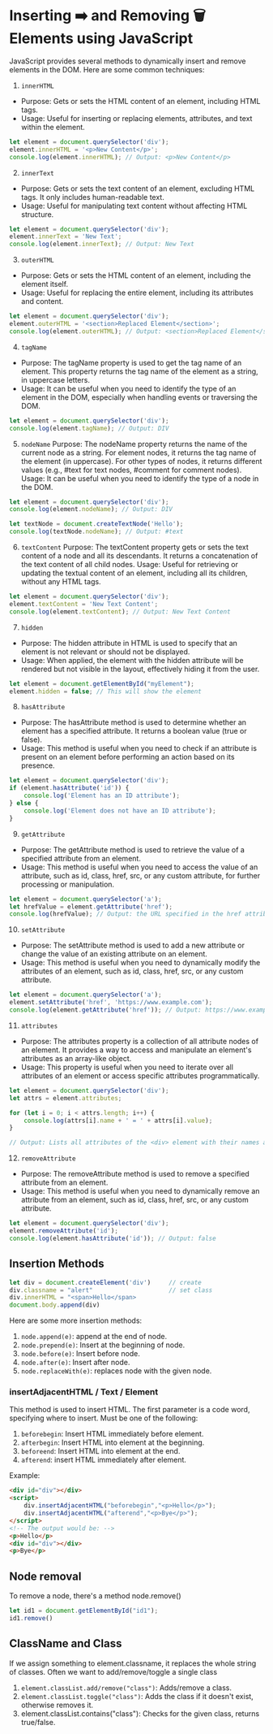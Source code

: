 # Inserting ➡️ and Removing 🗑️ Elements using JavaScript
JavaScript provides several methods to dynamically insert and remove elements in the DOM. Here are some common techniques:

1. `innerHTML`
- Purpose: Gets or sets the HTML content of an element, including HTML tags.
- Usage: Useful for inserting or replacing elements, attributes, and text within the element.
```js
let element = document.querySelector('div');
element.innerHTML = '<p>New Content</p>';
console.log(element.innerHTML); // Output: <p>New Content</p>
```

2. `innerText`
- Purpose: Gets or sets the text content of an element, excluding HTML tags. It only includes human-readable text.
- Usage: Useful for manipulating text content without affecting HTML structure.
```js
let element = document.querySelector('div');
element.innerText = 'New Text';
console.log(element.innerText); // Output: New Text
```


3. `outerHTML`
- Purpose: Gets or sets the HTML content of an element, including the element itself.
- Usage: Useful for replacing the entire element, including its attributes and content.
```js
let element = document.querySelector('div');
element.outerHTML = '<section>Replaced Element</section>';
console.log(element.outerHTML); // Output: <section>Replaced Element</section>
```

4. `tagName`
- Purpose: The tagName property is used to get the tag name of an element. This property returns the tag name of the element as a string, in uppercase letters.
- Usage: It can be useful when you need to identify the type of an element in the DOM, especially when handling events or traversing the DOM.
```js
let element = document.querySelector('div');
console.log(element.tagName); // Output: DIV
```

5. `nodeName`
Purpose: The nodeName property returns the name of the current node as a string. For element nodes, it returns the tag name of the element (in uppercase). For other types of nodes, it returns different values (e.g., #text for text nodes, #comment for comment nodes).
Usage: It can be useful when you need to identify the type of a node in the DOM.
```js
let element = document.querySelector('div');
console.log(element.nodeName); // Output: DIV

let textNode = document.createTextNode('Hello');
console.log(textNode.nodeName); // Output: #text
```

6. `textContent`
Purpose: The textContent property gets or sets the text content of a node and all its descendants. It returns a concatenation of the text content of all child nodes.
Usage: Useful for retrieving or updating the textual content of an element, including all its children, without any HTML tags.
```js
let element = document.querySelector('div');
element.textContent = 'New Text Content';
console.log(element.textContent); // Output: New Text Content
```

7. `hidden`
- Purpose: The hidden attribute in HTML is used to specify that an element is not relevant or should not be displayed.
- Usage: When applied, the element with the hidden attribute will be rendered but not visible in the layout, effectively hiding it from the user.
```js
let element = document.getElementById("myElement");
element.hidden = false; // This will show the element
```

8. `hasAttribute`
- Purpose: The hasAttribute method is used to determine whether an element has a specified attribute. It returns a boolean value (true or false).
- Usage: This method is useful when you need to check if an attribute is present on an element before performing an action based on its presence.
```js
let element = document.querySelector('div');
if (element.hasAttribute('id')) {
    console.log('Element has an ID attribute');
} else {
    console.log('Element does not have an ID attribute');
}
```

9. `getAttribute`
- Purpose: The getAttribute method is used to retrieve the value of a specified attribute from an element.
- Usage: This method is useful when you need to access the value of an attribute, such as id, class, href, src, or any custom attribute, for further processing or manipulation.
```js
let element = document.querySelector('a');
let hrefValue = element.getAttribute('href');
console.log(hrefValue); // Output: the URL specified in the href attribute
```

10. `setAttribute`
- Purpose: The setAttribute method is used to add a new attribute or change the value of an existing attribute on an element.
- Usage: This method is useful when you need to dynamically modify the attributes of an element, such as id, class, href, src, or any custom attribute.
```js
let element = document.querySelector('a');
element.setAttribute('href', 'https://www.example.com');
console.log(element.getAttribute('href')); // Output: https://www.example.com
```

11. `attributes`
- Purpose: The attributes property is a collection of all attribute nodes of an element. It provides a way to access and manipulate an element's attributes as an array-like object.
- Usage: This property is useful when you need to iterate over all attributes of an element or access specific attributes programmatically.
```js
let element = document.querySelector('div');
let attrs = element.attributes;

for (let i = 0; i < attrs.length; i++) {
    console.log(attrs[i].name + ' = ' + attrs[i].value);
}

// Output: Lists all attributes of the <div> element with their names and values
```

12. `removeAttribute`
- Purpose: The removeAttribute method is used to remove a specified attribute from an element.
- Usage: This method is useful when you need to dynamically remove an attribute from an element, such as id, class, href, src, or any custom attribute.
```js
let element = document.querySelector('div');
element.removeAttribute('id');
console.log(element.hasAttribute('id')); // Output: false
```

## Insertion Methods
```js
let div = document.createElement('div')     // create
div.classname = "alert"                     // set class
div.innerHTML = "<span>Hello</span>
document.body.append(div) 
```
Here are some more insertion methods:
1. `node.append(e)`: append at the end of node.
2. `node.prepend(e)`: Insert at the beginning of node.
3. `node.before(e)`: Insert before node.
4. `node.after(e)`: Insert after node.
5. `node.replaceWith(e)`: replaces node with the given node.

### insertAdjacentHTML / Text / Element
This method is used to insert HTML. The first parameter is a code word, specifying where to insert. Must be one of the following:

1. `beforebegin`: Insert HTML immediately before element.
2. `afterbegin`: Insert HTML into element at the beginning.
3. `beforeend`: Insert HTML into element at the end.
4. `afterend`: insert HTML immediately after element.

Example:
```html
<div id="div"></div>
<script>
    div.insertAdjacentHTML("beforebegin","<p>Hello</p>");
    div.insertAdjacentHTML("afterend","<p>Bye</p>");
</script>
<!-- The output would be: -->
<p>Hello</p>
<div id="div"></div>
<p>Bye</p>
```

## Node removal
To remove a node, there's a method node.remove()
```js
let id1 = document.getElementById("id1");
id1.remove()
```

## ClassName and Class
If we assign something to element.classname, it replaces the whole string of classes.
Often we want to add/remove/toggle a single class
1. `element.classList.add/remove("class")`: Adds/remove a class.
2. `element.classList.toggle("class")`: Adds the class if it doesn't exist, otherwise removes it.
3. element.classList.contains("class"): Checks for the given class, returns true/false.


